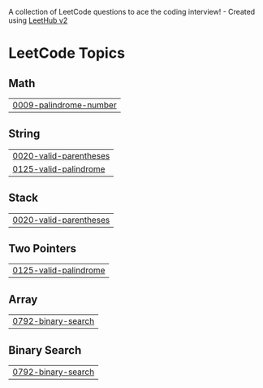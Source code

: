 A collection of LeetCode questions to ace the coding interview! - Created using [LeetHub v2](https://github.com/arunbhardwaj/LeetHub-2.0)
<!---LeetCode Topics Start-->
# LeetCode Topics
## Math
|  |
| ------- |
| [0009-palindrome-number](https://github.com/qjawns67/LeetCode/tree/master/0009-palindrome-number) |
## String
|  |
| ------- |
| [0020-valid-parentheses](https://github.com/qjawns67/LeetCode/tree/master/0020-valid-parentheses) |
| [0125-valid-palindrome](https://github.com/qjawns67/LeetCode/tree/master/0125-valid-palindrome) |
## Stack
|  |
| ------- |
| [0020-valid-parentheses](https://github.com/qjawns67/LeetCode/tree/master/0020-valid-parentheses) |
## Two Pointers
|  |
| ------- |
| [0125-valid-palindrome](https://github.com/qjawns67/LeetCode/tree/master/0125-valid-palindrome) |
## Array
|  |
| ------- |
| [0792-binary-search](https://github.com/qjawns67/LeetCode/tree/master/0792-binary-search) |
## Binary Search
|  |
| ------- |
| [0792-binary-search](https://github.com/qjawns67/LeetCode/tree/master/0792-binary-search) |
<!---LeetCode Topics End-->